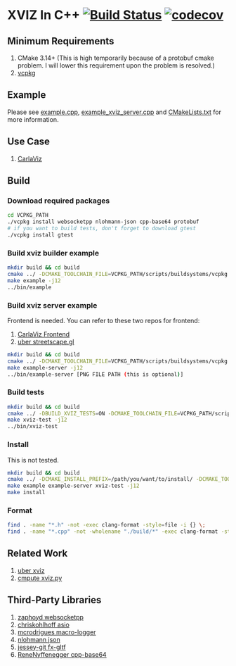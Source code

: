 # XVIZ In C++ [![Build Status](https://travis-ci.com/wx9698/xviz.svg?branch=master)](https://travis-ci.com/wx9698/xviz) [![codecov](https://codecov.io/gh/wx9698/xviz/branch/master/graph/badge.svg)](https://codecov.io/gh/wx9698/xviz)

## Minimum Requirements
1. CMake 3.14+ (This is high temporarily because of a protobuf cmake problem. I will lower this requirement upon the problem is resolved.)
2. [vcpkg](https://github.com/microsoft/vcpkg/tree/master)

## Example

Please see [example.cpp](https://github.com/wx9698/xviz/blob/master/examples/example.cpp), [example_xviz_server.cpp](https://github.com/wx9698/xviz/blob/master/examples/example_xviz_server.cpp) and [CMakeLists.txt](https://github.com/wx9698/xviz/blob/master/CMakeLists.txt) for more information.

## Use Case
1. [CarlaViz](https://github.com/wx9698/carlaviz)

## Build

### Download required packages
```bash
cd VCPKG_PATH
./vcpkg install websocketpp nlohmann-json cpp-base64 protobuf
# if you want to build tests, don't forget to download gtest
./vcpkg install gtest
```

### Build xviz builder example
```bash
mkdir build && cd build
cmake ../ -DCMAKE_TOOLCHAIN_FILE=VCPKG_PATH/scripts/buildsystems/vcpkg.cmake
make example -j12
../bin/example
```

### Build xviz server example
Frontend is needed. You can refer to these two repos for frontend:
1. [CarlaViz Frontend](https://github.com/wx9698/carlaviz/tree/master/frontend)
2. [uber streetscape.gl](https://github.com/uber/streetscape.gl)
```bash
mkdir build && cd build
cmake ../ -DCMAKE_TOOLCHAIN_FILE=VCPKG_PATH/scripts/buildsystems/vcpkg.cmake
make example-server -j12
../bin/example-server [PNG FILE PATH (this is optional)]
```

### Build tests
```bash
mkdir build && cd build
cmake ../ -DBUILD_XVIZ_TESTS=ON -DCMAKE_TOOLCHAIN_FILE=VCPKG_PATH/scripts/buildsystems/vcpkg.cmake
make xviz-test -j12
../bin/xviz-test
```

### Install
This is not tested.
```bash
mkdir build && cd build
cmake ../ -DCMAKE_INSTALL_PREFIX=/path/you/want/to/install/ -DCMAKE_TOOLCHAIN_FILE=VCPKG_PATH/scripts/buildsystems/vcpkg.cmake
make example example-server xviz-test -j12
make install
```

### Format
```bash
find . -name "*.h" -not -exec clang-format -style=file -i {} \;
find . -name "*.cpp" -not -wholename "./build/*" -exec clang-format -style=file -i {} \;
```

## Related Work
1. [uber xviz](https://github.com/uber/xviz)
2. [cmpute xviz.py](https://github.com/cmpute/xviz.py)

## Third-Party Libraries
1. [zaphoyd websocketpp](https://github.com/zaphoyd/websocketpp)
2. [chriskohlhoff asio](https://github.com/chriskohlhoff/asio)
3. [mcrodrigues macro-logger](https://github.com/dmcrodrigues/macro-logger)
4. [nlohmann json](https://github.com/nlohmann/json)
5. [jessey-git fx-gltf](https://github.com/jessey-git/fx-gltf)
6. [ReneNyffenegger cpp-base64](https://github.com/ReneNyffenegger/cpp-base64)